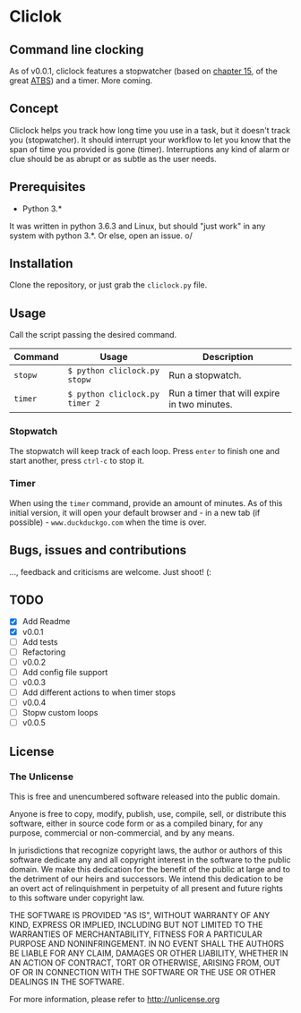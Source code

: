 # Cliclok
## Command line clocking

As of v0.0.1, cliclock features a stopwatcher (based on [chapter
15](https://automatetheboringstuff.com/chapter15/), of the great
[ATBS](http://automatetheboringstuff.com/)) and a timer. More coming.

## Concept

Cliclock helps you track how long time you use in a task, but it doesn't track
you (stopwatcher). It should interrupt your workflow to let you know that the
span of time you provided is gone (timer). Interruptions any kind of alarm or
clue should be as abrupt or as subtle as the user needs.

## Prerequisites

* Python 3.\* 

It was written in python 3.6.3 and Linux, but should "just work" in any system
with python 3.\*. Or else, open an issue. o/

## Installation

Clone the repository, or just grab the `cliclock.py` file.

## Usage

Call the script passing the desired command.

| Command | Usage | Description |
|---------|-------|-------------|
|`stopw`  | `$ python cliclock.py stopw` | Run a stopwatch. |
|`timer`  | `$ python cliclock.py timer 2` | Run a timer that will expire in two minutes. |

### Stopwatch

The stopwatch will keep track of each loop. Press `enter` to finish one and
start another, press `ctrl-c` to stop it.

### Timer

When using the `timer` command, provide an amount of minutes. As of this initial
version, it will open your default browser and - in a new tab (if possible) - 
`www.duckduckgo.com` when the time is over.

## Bugs, issues and contributions

..., feedback and criticisms are welcome. Just shoot! (:

## TODO

- [X] Add Readme
- [X] v0.0.1
- [ ] Add tests
- [ ] Refactoring
- [ ] v0.0.2
- [ ] Add config file support
- [ ] v0.0.3
- [ ] Add different actions to when timer stops
- [ ] v0.0.4
- [ ] Stopw custom loops
- [ ] v0.0.5

## License
### The Unlicense

This is free and unencumbered software released into the public domain.

Anyone is free to copy, modify, publish, use, compile, sell, or
distribute this software, either in source code form or as a compiled
binary, for any purpose, commercial or non-commercial, and by any
means.

In jurisdictions that recognize copyright laws, the author or authors
of this software dedicate any and all copyright interest in the
software to the public domain. We make this dedication for the benefit
of the public at large and to the detriment of our heirs and
successors. We intend this dedication to be an overt act of
relinquishment in perpetuity of all present and future rights to this
software under copyright law.

THE SOFTWARE IS PROVIDED "AS IS", WITHOUT WARRANTY OF ANY KIND,
EXPRESS OR IMPLIED, INCLUDING BUT NOT LIMITED TO THE WARRANTIES OF
MERCHANTABILITY, FITNESS FOR A PARTICULAR PURPOSE AND NONINFRINGEMENT.
IN NO EVENT SHALL THE AUTHORS BE LIABLE FOR ANY CLAIM, DAMAGES OR
OTHER LIABILITY, WHETHER IN AN ACTION OF CONTRACT, TORT OR OTHERWISE,
ARISING FROM, OUT OF OR IN CONNECTION WITH THE SOFTWARE OR THE USE OR
OTHER DEALINGS IN THE SOFTWARE.

For more information, please refer to <http://unlicense.org>

